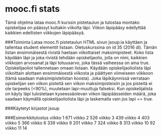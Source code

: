 # mooc.fi stats

Tämä ohjelma lataa mooc.fi kurssin pistetaulun ja tulostaa montako opiskelijaa on päässyt kultakin viikolta läpi. Viikon läpipääsy edellyttää kaikkien edellisten viikkojen läpipääsyä.


###Toiminta
Lataa mooc.fi pistetaulun HTML sivun jsoup:ia käyttäen ja tallentaa student elementit listaan. Oletuskurssina on id 35 (2016 dl).
Tämän listan ensimmäisestä rivistä haetaan viikottaiset maksimipisteet.
Koko lista käydään läpi ja joka rivistä tehdään opiskelijaolio, jolla on nimi, kaikkien viikkojen arvosanat ja läpi totuusarvo, joka tässä vaiheessa on aina true. Opiskelijaoliot tallennetaan omaan listaan.
Käydään opiskelijaoliolista läpi viikoittain alottaen ensimmäisestä viikosta ja päättyen viimeiseen viikkoon (tämä saadaan maksimipistelistan koosta). Joka läpikäynnissä verrataan opiskelijan sen viikon pisteitä sen viikon maksimipisteisiin ja jos pisteitä ei ole tarpeeks (<90%), muutetaan lapi-muuttuja falseksi. Kun opiskelijalista on käyty läpi tulostetaan kyseessäolevan viikon läpipäässeiden määrä, joka saadaan käymällä opiskelijaoliolista läpi ja laskemalla vain jos lapi == true.


###Käytetyt kirjastot
jsoup


###Esimerkkitulostus
    viikko 1  	   671
    viikko 2         526
    viikko 3  	   439
    viikko 4  	   403
    viikko 5  	   366
    viikko 6  	   339
    viikko 9  	   201
    viikko 7  	   324
    viikko 8  	   313
    viikko 10 	   92
    viikko 11 	   14
